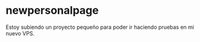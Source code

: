 # newpersonalpage
Estoy subiendo un proyecto pequeño para poder ir haciendo pruebas en mi nuevo VPS.
